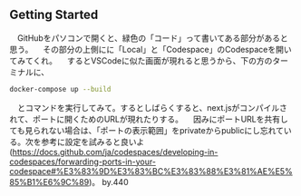 ## Getting Started

　GitHubをパソコンで開くと、緑色の「コード」って書いてある部分があると思う。
　その部分の上側にに「Local」と「Codespace」のCodespaceを開いてみてくれ。
　するとVSCodeに似た画面が現れると思うから、下の方のターミナルに、

```bash
docker-compose up --build
```

　とコマンドを実行してみて。するとしばらくすると、next.jsがコンパイルされて、ポートに開くためのURLが現れたりする。
　因みにポートURLを共有しても見られない場合は、「ポートの表示範囲」をprivateからpublicにし忘れている。次を参考に設定を試みると良いよ(https://docs.github.com/ja/codespaces/developing-in-codespaces/forwarding-ports-in-your-codespace#%E3%83%9D%E3%83%BC%E3%83%88%E3%81%AE%E5%85%B1%E6%9C%89)。
by.440